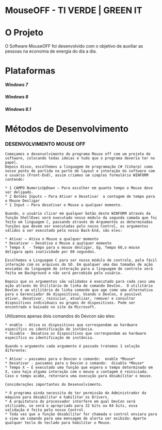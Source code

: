 # MouseOFF - TI VERDE | GREEN IT 

<h1> O Projeto </h1>
O Software MouseOFF foi desenvolvido com o objetivo de auxiliar as pessoas na economia de energia do dia a dia. 

<h1>Plataformas</h1>

<h5>Windows 7</h5>
<h5>Windows 8</h5>
<h5>Windows 8.1</h5>

<h1> Métodos de Desenvolvimento </h1>
<h3>DESENVOLVIMENTO MOUSE OFF</h3>

	Começamos o desenvolvimento do programa Mouse off com um projeto de software, colocando todas ideias e tudo que o programa deveria ter no papel. 
	Depois disso, escolhemos a linguagem de programação C# (Csharp) como nosso ponto de partida na parte de layout e interação do software com o usuário (Front-End), assim criamos um simples formulário WINFORM contendo:
	
	* 1 CAMPO NumericUpDown – Para escolher em quanto tempo o Mouse deve ser deligado. 
	* 2 Botões Inputs – Para Ativar e Desativar  a contagem de tempo para o Mouse Desligar
	* 1 Input – Para desativar o Mouse a qualquer momento.
	
	Quando, o usuário clicar em qualquer botão deste WINFORM através da função ShellExec será executado nosso módulo da segunda camada que foi feito em linguagem C, passando através de Argumentos as determinadas funções que devem ser executadas pelo nosso Control, os argumentos válidos a ser executado pelo nosso Back-End, são eles: 

	* Ativar – Ativa o Mouse a qualquer momento
	* Desativar – Desativa o Mouse a qualquer momento
	* Tempo X  - Tempo para o mouse desligar, Eg. Tempo 60,o mouse deligara após inatividade por 60 segundos.

	Escolhemos a Linguagem C para ser nosso módulo de controle, pela fácil interação com os arquivos do SO. Em qualquer uma das tomadas de ação enviadas da linguagem de interação para a linguagem de controle será feita em Background e não será percebida pelo usuário. 
	
	Depois que os argumentos são validados é executado para cada caso uma ação através do Utilitário de linha de comando DevCon.  O utilitário DevCon é um utilitário de linha comando que age como uma alternativa para o Gerenciador de dispositivos. Usando o DevCon, é possível ativar, desativar, reiniciar, atualizar, remover e consultar dispositivos individuais ou grupos de dispositivos. Pode ser encontrado e baixado no site da Microsoft.
Utilizamos apenas dois comandos do Devcon são eles:

	* enable - Ativa os dispositivos que correspondam ao hardware específico ou identificação de instância.
	* disable - Desativa os dispositivos que correspondam ao hardware específico ou identificação de instância.

	Quando o argumento cada argumento é passado tratemos 1 solução diferente:
	
	* Ativar – passamos para o Devcon o comando:  enable *Mouse*
	* Desativar - passamos para o Devcon o comando:  disable *Mouse*
	* Tempo X – É executado uma função que espera o tempo determinado em X, caso haja alguma interação com o mouse a contagem é reiniciada. Caso o tempo acabe, retornara uma execução para desabilitar o mouse.

	Considerações importantes do Desenvolvimento.
	
	* O programa ainda necessita de ter permissão de Administrador da máquina para desabilitar e habilitar os Drivers. 
	* A arquitetura do processador interfere em qual DevCon será utilizado, se será o apropriado para 32 bits ou 64 bits, essa validação é feita pelo nosso Control.
	* Toda vez que a função desabilitar for chamada o control enviara para o view um comando para uma mensagem de alerta ser exibida: Aperte qualquer tecla do teclado para habilitar o Mouse. 



